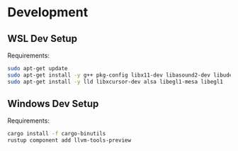 # Development
## WSL Dev Setup
Requirements:
```bash
sudo apt-get update
sudo apt-get install -y g++ pkg-config libx11-dev libasound2-dev libudev-dev
sudo apt-get install -y lld libxcursor-dev alsa libegl1-mesa libegl1
```

## Windows Dev Setup
Requirements:
```bash
cargo install -f cargo-binutils
rustup component add llvm-tools-preview
```